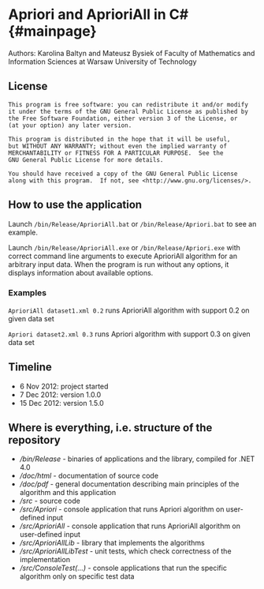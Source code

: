 Apriori and AprioriAll in C# {#mainpage}
============================

Authors: Karolina Baltyn and Mateusz Bysiek
of Faculty of Mathematics and Information Sciences
at Warsaw University of Technology

## License

	This program is free software: you can redistribute it and/or modify
	it under the terms of the GNU General Public License as published by
	the Free Software Foundation, either version 3 of the License, or
	(at your option) any later version.

	This program is distributed in the hope that it will be useful,
	but WITHOUT ANY WARRANTY; without even the implied warranty of
	MERCHANTABILITY or FITNESS FOR A PARTICULAR PURPOSE.  See the
	GNU General Public License for more details.

	You should have received a copy of the GNU General Public License
	along with this program.  If not, see <http://www.gnu.org/licenses/>.

## How to use the application

Launch <code>/bin/Release/AprioriAll.bat</code> 
or <code>/bin/Release/Apriori.bat</code>
to see an example.

Launch <code>/bin/Release/AprioriAll.exe</code> 
or <code>/bin/Release/Apriori.exe</code>
with correct command line arguments to execute AprioriAll algorithm 
for an arbitrary input data. When the program is run without any options,
it displays information about available options.

### Examples

<code>AprioriAll dataset1.xml 0.2</code> runs AprioriAll algorithm with support 0.2 on given data set

<code>Apriori dataset2.xml 0.3</code> runs Apriori algorithm with support 0.3 on given data set

## Timeline

* 6 Nov 2012: project started
* 7 Dec 2012: version 1.0.0
* 15 Dec 2012: version 1.5.0

## Where is everything, i.e. structure of the repository

* */bin/Release* - binaries of applications and the library, compiled for .NET 4.0
* */doc/html* - documentation of source code
* */doc/pdf* - general documentation describing main principles of the algorithm and this application
* */src* - source code
* */src/Apriori* - console application that runs Apriori algorithm on user-defined input
* */src/AprioriAll* - console application that runs AprioriAll algorithm on user-defined input
* */src/AprioriAllLib* - library that implements the algorithms
* */src/AprioriAllLibTest* - unit tests, which check correctness of the implementation
* */src/ConsoleTest(...)* - console applications that run the specific algorithm only on specific test data
